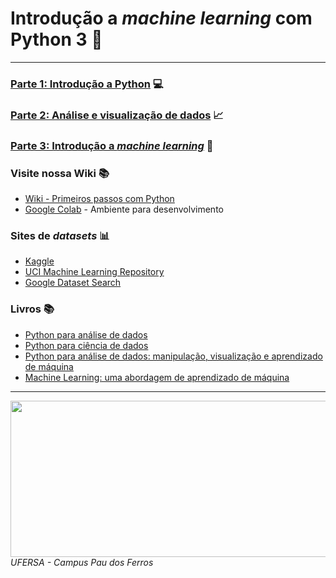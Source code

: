 # Introdução a _machine learning_ com Python 3 🤖

---


### [Parte 1: Introdução a Python](https://github.com/cilab-ufersa/introduction_machine_learning/tree/main/parte_1_introducao_python)  💻

### [Parte 2: Análise e visualização de dados](https://github.com/cilab-ufersa/introduction_machine_learning/tree/main/parte_2_analise_dados) 📈 

### [Parte 3: Introdução a _machine learning_](https://github.com/cilab-ufersa/introduction_machine_learning/tree/main/parte_3_machine_learning) 🧠

### Visite nossa Wiki 📚

- [Wiki - Primeiros passos com Python](https://github.com/cilab-ufersa/introduction_machine_learning/wiki/Primeiros-passos-com-Python)
- [Google Colab](https://github.com/cilab-ufersa/introduction_machine_learning/wiki/Google-Colab) - Ambiente para desenvolvimento 

### Sites de _datasets_ 📊

- [Kaggle](https://www.kaggle.com/)
- [UCI Machine Learning Repository](https://archive.ics.uci.edu/ml/index.php)
- [Google Dataset Search](https://datasetsearch.research.google.com/)

### Livros 📚

- [Python para análise de dados](https://www.amazon.com.br/Python-An%C3%A1lise-Dados-Wes-McKinney/dp/8575224028)
- [Python para ciência de dados](https://www.amazon.com.br/Python-Ci%C3%AAncia-Dados-Wes-McKinney/dp/8575224620)
- [Python para análise de dados: manipulação, visualização e aprendizado de máquina](https://www.amazon.com.br/Python-An%C3%A1lise-Dados-Manipula%C3%A7%C3%A3o-Aprendizado/dp/8575225032)
- [Machine Learning: uma abordagem de aprendizado de máquina](https://www.amazon.com.br/Machine-Learning-Aprendizado-Abordagem-Portuguese/dp/8575224736)



---

<div>
  <img src="https://github.com/roscibely/algorithms-and-data-structure/blob/develop/ufersa.jpg" width="700" height="250">
</div>
<i>UFERSA - Campus Pau dos Ferros</i>





